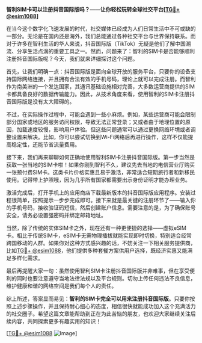 **智利SIM卡可以注册抖音国际版吗？——让你轻松玩转全球社交平台[[TG💪+ @esim1088](https://t.me/s/esim1088)]**

在当今这个数字化飞速发展的时代，社交媒体已经成为人们日常生活中不可或缺的一部分。无论是在国内还是海外，我们总能通过各种社交平台与世界保持联系。而对于许多在智利生活的华人来说，抖音国际版（TikTok）无疑是他们了解中国潮流、分享生活点滴的重要工具之一。然而，问题来了：智利的SIM卡是否能够顺利注册抖音国际版呢？今天，我们就来详细探讨这个问题。

首先，让我们明确一点：抖音国际版是面向全球开放的服务平台，只要你的设备支持国际网络连接，并且拥有合法有效的手机号码，理论上就可以完成注册。而智利作为南美洲的一个发达国家，其通讯基础设施相对完善，大多数运营商提供的SIM卡都具备良好的数据传输能力。因此，从技术角度来看，使用智利的SIM卡注册抖音国际版是没有太大障碍的。

不过，在实际操作过程中，可能会遇到一些小麻烦。例如，某些运营商可能会限制部分国家或地区的服务访问权限，导致无法正常登录；又或者由于地理位置的原因，加载速度较慢，影响用户体验。但这些问题通常可以通过更换网络环境或者调整设置来解决。比如，你可以尝试切换到Wi-Fi网络后再进行操作，这样不仅能提高稳定性，还能节省流量费用。

接下来，我们再来聊聊如何正确地使用智利SIM卡注册抖音国际版。第一步当然是获取一张当地的SIM卡啦！如果你刚到智利不久，建议先去当地的电信营业厅购买一张预付费SIM卡。这类卡片价格实惠且易于激活，非常适合短期旅行者和新移民使用。记得带上护照哦，因为几乎所有国家都需要出示身份证明才能办理业务。

激活完成后，打开手机上的应用商店下载最新版本的抖音国际版应用程序。安装过程很简单，按照提示一步步完成即可。接下来就是最关键的注册环节了——输入你的手机号码，接收验证码短信，然后创建账户信息。需要注意的是，为了确保账号安全，请务必设置强密码并绑定邮箱地址。

当然，除了传统的实体SIM卡之外，现在还有一种更便捷的选择——虚拟eSIM卡。相比于传统SIM卡，eSIM卡无需物理插拔就能实现即时切换，特别适合经常跨国移动的人群。如果你对这种方式感兴趣的话，不妨关注一下相关服务提供商，比如[TG💪+ @esim1088](https://t.me/s/esim1088)，他们提供多种套餐方案供用户选择，既经济实惠又能满足多样化需求。

最后再提醒大家一句：虽然使用智利SIM卡注册抖音国际版并非难事，但在享受便利的同时也要注意遵守当地法律法规以及平台规则。切勿上传任何违法不良信息，维护健康和谐的网络空间是我们每个人的责任。

综上所述，答案显而易见：**智利的SIM卡完全可以用来注册抖音国际版**。只要你按照上述步骤操作，并且保持耐心细心的态度，相信很快就能成功加入这个充满活力的社交圈子。希望这篇文章能帮助到正在为此苦恼的朋友，也欢迎大家继续关注后续内容，共同探索更多有趣实用的知识！

[[TG💪+ @esim1088](https://t.me/s/esim1088) ![Image](https://i.postimg.cc/4NQfJmqS/Snipaste-2025-05-13-00-14-12.png)]